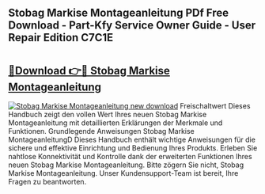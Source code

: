 ## Stobag Markise Montageanleitung PDf Free Download - Part-Kfy Service Owner Guide - User Repair Edition C7C1E

# <h2><a href="http://df6h1z.blite.top/?on=Stobag+Markise+Montageanleitung">🔗Download 👉🔴 Stobag Markise Montageanleitung</a></h2>

[![Stobag Markise Montageanleitung new download](https://i.imgur.com/lujVjoI.png)](http://df6h1z.blite.top/?on=Stobag+Markise+Montageanleitung)
Freischaltwert Dieses Handbuch zeigt den vollen Wert Ihres neuen Stobag Markise Montageanleitung mit detaillierten Erklärungen der Merkmale und Funktionen. Grundlegende Anweisungen Stobag Markise MontageanleitungD Dieses Handbuch enthält wichtige Anweisungen für die sichere und effektive Einrichtung und Bedienung Ihres Produkts. Erleben Sie nahtlose Konnektivität und Kontrolle dank der erweiterten Funktionen Ihres neuen Stobag Markise Montageanleitung. Bitte zögern Sie nicht, Stobag Markise Montageanleitung. Unser Kundensupport-Team ist bereit, Ihre Fragen zu beantworten.
